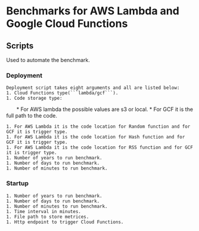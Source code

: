 # Benchmarks for AWS Lambda and Google Cloud Functions
## Scripts 
Used to automate the benchmark.
### Deployment
    Deployment script takes eight arguments and all are listed below:
    1. Cloud Functions type(```lambda/gcf```).
    1. Code storage type:
    
        * For AWS lambda the possible values are s3 or local.
        * For GCF it is the full path to the code.
    
    1. For AWS Lambda it is the code location for Random function and for GCF it is trigger type.
    1. For AWS Lambda it is the code location for Hash function and for GCF it is trigger type.
    1. For AWS Lambda it is the code location for RSS function and for GCF it is trigger type.
    1. Number of years to run benchmark.
    1. Number of days to run benchmark.
    1. Number of minutes to run benchmark.
### Startup
    1. Number of years to run benchmark.
    1. Number of days to run benchmark.
    1. Number of minutes to run benchmark.
    1. Time interval in minutes.
    1. File path to store metrices.
    1. Http endpoint to trigger Cloud Functions.
